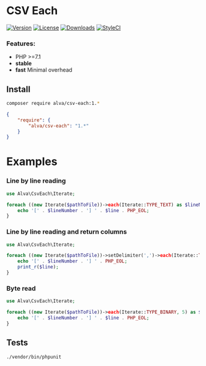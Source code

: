 CSV Each
=========
[![Version](https://img.shields.io/packagist/v/alva/csv-each.svg)](https://packagist.org/packages/alva/csv-each)
[![License](https://img.shields.io/packagist/l/alva/csv-each.svg)](https://github.com/evgeny-klyopov/csv-each/blob/master/LICENSE)
[![Downloads](https://img.shields.io/packagist/dt/alva/csv-each.svg)](https://packagist.org/packages/alva/csv-each)
[![StyleCI](https://github.styleci.io/repos/162603494/shield?branch=master)](https://github.styleci.io/repos/162603494)

### Features:
- PHP >=7.1
- **stable**
- **fast** Minimal overhead

## Install
```bash
composer require alva/csv-each:1.*
```
```json
{
    "require": {
        "alva/csv-each": "1.*"
    }
}
```

Examples
=======

### Line by line reading
```php
use Alva\CsvEach\Iterate;

foreach ((new Iterate($pathToFile))->each(Iterate::TYPE_TEXT) as $lineNumber => $line) {
    echo '[' . $lineNumber . '] ' . $line . PHP_EOL;
}
```

### Line by line reading and return columns
```php
use Alva\CsvEach\Iterate;

foreach ((new Iterate($pathToFile))->setDelimiter(',')->each(Iterate::TYPE_ARRAY) as $lineNumber => $line) {
    echo '[' . $lineNumber . '] ' . PHP_EOL;
    print_r($line);
}
```

### Byte read
```php
use Alva\CsvEach\Iterate;

foreach ((new Iterate($pathToFile))->each(Iterate::TYPE_BINARY, 5) as $lineNumber => $line) {
    echo '[' . $lineNumber . '] ' . $line . PHP_EOL;
}
```

## Tests

```bash
./vendor/bin/phpunit
```
